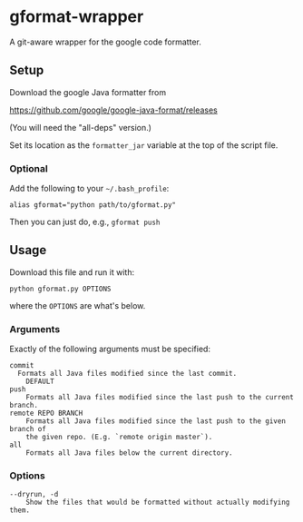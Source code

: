 # gformat-wrapper

A git-aware wrapper for the google code formatter.

## Setup

Download the google Java formatter from

https://github.com/google/google-java-format/releases

(You will need the "all-deps" version.)

Set its location as the `formatter_jar` variable at the top of the script file.

### Optional

Add the following to your `~/.bash_profile`:

    alias gformat="python path/to/gformat.py"

Then you can just do, e.g., `gformat push`

## Usage

Download this file and run it with:

    python gformat.py OPTIONS

where the `OPTIONS` are what's below.

### Arguments

Exactly of the following arguments must be specified:

    commit
      Formats all Java files modified since the last commit.
        DEFAULT
    push
        Formats all Java files modified since the last push to the current branch.
    remote REPO BRANCH
        Formats all Java files modified since the last push to the given branch of
        the given repo. (E.g. `remote origin master`).
    all
        Formats all Java files below the current directory.

### Options

    --dryrun, -d
        Show the files that would be formatted without actually modifying them.

